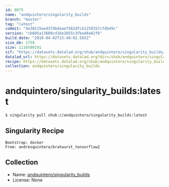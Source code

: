 ```yaml
---
id: 8075
name: "andquintero/singularity_builds"
branch: "master"
tag: "latest"
commit: "4a38115eed374bdaaef562dfcb1259357cfdb49c"
version: "cb605a13608cd16e2055c3fba48a02f6"
build_date: "2019-04-02T15:49:02.565Z"
size_mb: 2758
size: 1116508191
sif: "https://datasets.datalad.org/shub/andquintero/singularity_builds/latest/2019-04-02-4a38115e-cb605a13/cb605a13608cd16e2055c3fba48a02f6.simg"
datalad_url: https://datasets.datalad.org?dir=/shub/andquintero/singularity_builds/latest/2019-04-02-4a38115e-cb605a13/
recipe: https://datasets.datalad.org/shub/andquintero/singularity_builds/latest/2019-04-02-4a38115e-cb605a13/Singularity
collection: andquintero/singularity_builds
---
```


# andquintero/singularity_builds:latest

```bash
$ singularity pull shub://andquintero/singularity_builds:latest
```

## Singularity Recipe

```singularity
Bootstrap: docker
From: andresquintero/bratwurst_tensorflow2
```

## Collection

 - Name: [andquintero/singularity_builds](https://github.com/andquintero/singularity_builds)
 - License: None


